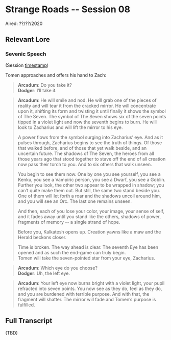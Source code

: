 # Strange Roads -- Session 08

Aired: ??/??/2020

## Relevant Lore

### Sevenic Speech

(Session [timestamp](https://youtu.be/KuJpgy-gPr4?t=6380))

Tomen approaches and offers his hand to Zach:

> **Arcadum**: Do you take it?<br>
**Dodger**: I’ll take it.<br>

> **Arcadum**: He will smile and nod. He will grab one of the pieces of reality and will tear it from the cracked mirror. He will concentrate upon it, shifting its form and twisting it until finally it shows the symbol of The Seven. The symbol of The Seven shows six of the seven points tipped in a violet light and now the seventh begins to burn. He will look to Zacharius and will lift the mirror to his eye.
>
> A power flows from the symbol surging into Zacharius’ eye. And as it pulses through, Zacharius begins to see the truth of things. Of those that walked before, and of those that yet walk beside, and an uncertain future. The shadows of The Seven, the heroes from all those years ago that stood together to stave off the end of all creation now pass their torch to you. And to six others that walk unseen.
>
> You begin to see them now. One by one you see yourself, you see a Kenku, you see a Vampiric person, you see a Dwarf, you see a Goblin. Further you look, the other two appear to be wrapped in shadow; you can’t quite make them out. But still, the same two stand beside you. One of them will let forth a roar and the shadows uncoil around him, and you will see an Orc. The last one remains unseen.
>
> And then, each of you lose your color, your image, your sense of self, and it fades away until you stand like the others, shadows of power, fragments of memory -- a single strand of hope. 
>
> Before you, Kalkatesh opens up. Creation yawns like a maw and the Herald beckons closer.
>
> Time is broken. The way ahead is clear. The seventh Eye has been opened and as such the end-game can truly begin.<br>
Tomen will take the seven-pointed star from your eye, Zacharius.

> **Arcadum**: Which eye do you choose?<br>
**Dodger**: Uh, the left eye.

> **Arcadum**: Your left eye now burns bright with a violet light, your pupil refracted into seven points. You now see as they do, feel as they do, and you are burdened with terrible purpose. And with that, the fragment will shatter. The mirror will fade and Tomen’s purpose is fulfilled.

## Full Transcript

(TBD)

